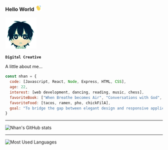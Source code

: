 ### Hello World <img src="waving.gif" width="20">

<img src="littledude.gif" width="100">

**`Digital Creative`**

A little about me...
```javascript
const nhan = {
  code: [Javascript, React, Node, Express, HTML, CSS],
  age: 22,
  interest: [web development, dancing, reading, music, chess],
  favoriteBook: ["When Breathe becomes Air", "Conversations with God", "Sapiens", "The Courage to be Disliked"],
  favoriteFood: [tacos, ramen, pho, chickFilA],
  goal: "To bridge the gap between elegant design and responsive application."
}
```
------------------

![Nhan's GitHub stats](https://github-readme-stats.vercel.app/api?username=nhanng19&show_icons=true&theme=github_dark) 

------------------

![Most Used Languages](https://github-readme-stats.vercel.app/api/top-langs/?username=nhanng19&layout=compact&langs_count=10&hide=qml,qmake&theme=github_dark)
